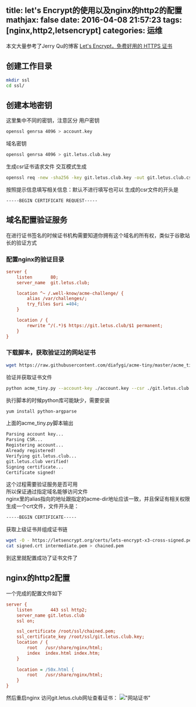 title: let's Encrypt的使用以及nginx的http2的配置
mathjax: false
date: 2016-04-08 21:57:23
tags: [nginx,http2,letsencrypt]
categories: 运维
---
本文大量参考了Jerry Qu的博客
[Let's Encrypt，免费好用的 HTTPS 证书](https://imququ.com/post/letsencrypt-certificate.html)

##  创建工作目录  
```bash
mkdir ssl
cd ssl/
```
## 创建本地密钥  
这里集中不同的密钥，注意区分
用户密钥
```bash
openssl genrsa 4096 > account.key
```
域名密钥
```bash
openssl genrsa 4096 > git.letus.club.key
```
生成csr证书请求文件
交互模式生成
```bash
openssl req -new -sha256 -key git.letus.club.key -out git.letus.club.csr
```
按照提示信息填写相关信息：默认不进行填写也可以
生成的csr文件的开头是
```
-----BEGIN CERTIFICATE REQUEST-----
```
## 域名配置验证服务 
在进行证书签名的时候证书机构需要知道你拥有这个域名的所有权，类似于谷歌站长的验证方式  
### 配置nginx的验证目录  
```ini
server {
    listen       80;
    server_name  git.letus.club;

    location ^~ /.well-know/acme-challenge/ {
        alias /var/challenges/;
        try_files $uri =404;
    }

    location / {
        rewrite ^/(.*)$ https://git.letus.club/$1 permanent;
    }
}
```
### 下载脚本，获取验证过的网站证书  
```bash
wget https://raw.githubusercontent.com/diafygi/acme-tiny/master/acme_tiny.py
```
验证并获取证书文件
```bash
python acme_tiny.py --account-key ./account.key --csr ./git.letus.club.csr --acme-dir /root/challenges/ > ./signed.crt
```
执行脚本的时候python库可能缺少，需要安装
```bash
yum install python-argparse
```
上面的acme_tiny.py脚本输出
```bash
Parsing account key...
Parsing CSR...
Registering account...
Already registered!
Verifying git.letus.club...
git.letus.club verified!
Signing certificate...
Certificate signed!
```
这个过程需要验证服务是否可用  
所以保证通过指定域名能够访问文件  
nginx里的alias指向的地址跟指定的acme-dir地址应该一致，并且保证有相关权限
生成一个crt文件，文件开头是： 
```bash
-----BEGIN CERTIFICATE-----
```
获取上级证书并组成证书链
```bash
wget -O - https://letsencrypt.org/certs/lets-encrypt-x3-cross-signed.pem > intermediate.pem
cat signed.crt intermediate.pem > chained.pem
```
到这里就配置成功了证书文件了
## nginx的http2配置   
一个完成的配置文件如下
```ini
server {
    listen       443 ssl http2;
    server_name git.letus.club
    ssl on;

    ssl_certificate /root/ssl/chained.pem;
    ssl_certificate_key /root/ssl/git.letus.club.key;
    location / {
        root   /usr/share/nginx/html;
        index  index.html index.htm;
    }
    
    location = /50x.html {
        root   /usr/share/nginx/html;
    }
}
```
然后重启nginx
访问git.letus.club网址查看证书：
!["网站证书"](/image/letsencrypt_cert.png)

